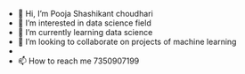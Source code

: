 - 👋 Hi, I’m Pooja Shashikant choudhari
- 👀 I’m interested in data science field
- 🌱 I’m currently learning data science
- 💞️ I’m looking to collaborate on projects of machine learning
- 
- 📫 How to reach me 7350907199

<!---
paf1307/paf1307 is a ✨ special ✨ repository because its `README.md` (this file) appears on your GitHub profile.
You can click the Preview link to take a look at your changes.
--->

